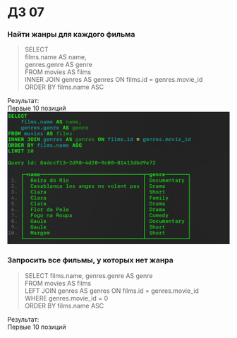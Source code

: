 # ДЗ 07  
### Найти жанры для каждого фильма  
> SELECT  
    films.name AS name,  
    genres.genre AS genre  
FROM movies AS films  
INNER JOIN genres AS genres ON films.id = genres.movie_id  
ORDER BY films.name ASC  

Результат:  
Первые 10 позиций
![](https://github.com/oslavgorod/Clickhouse-2024/blob/main/DZ07/img/001.png)  

### Запросить все фильмы, у которых нет жанра  
> SELECT films.name,
genres.genre AS genre    
FROM movies AS films  
LEFT JOIN genres AS genres ON films.id = genres.movie_id  
WHERE genres.movie_id = 0  
ORDER BY films.name ASC

Результат:  
Первые 10 позиций  
